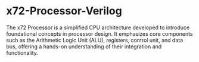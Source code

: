 # x72-Processor-Verilog
The x72 Processor is a simplified CPU architecture developed to introduce foundational concepts in processor design. It emphasizes core components such as the Arithmetic Logic Unit (ALU), registers, control unit, and data bus, offering a hands-on understanding of their integration and functionality.
